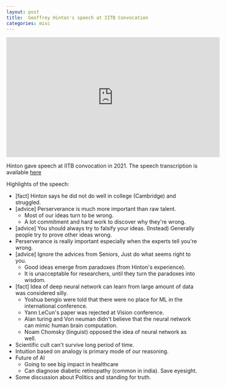```yaml
---
layout: post
title:  Geoffrey Hinton's speech at IITB Convocation
categories: misc
---
```


<iframe width="560" height="315" src="https://www.youtube.com/embed/cWMmvj3P3rk?si=Z7Riu9_C9vPLBEaW&amp;start=2538" title="YouTube video player" frameborder="0" allow="accelerometer; autoplay; clipboard-write; encrypted-media; gyroscope; picture-in-picture; web-share" allowfullscreen></iframe>

Hinton gave speech at IITB convocation in 2021. The speech transcription is available <a href="https://www.cs.toronto.edu/~hinton/HintonMumbai.pdf">here</a>

Highlights of the speech:
  * [fact] Hinton says he did not do well in college (Cambridge) and struggled.
  * [advice] Perserverance is much more important than raw talent.
    * Most of our ideas turn to be wrong.
    * A lot commitment and hard work to discover why they're wrong.
  * [advice] You should always try to falsify your ideas. (Instead) Generally people try to prove other ideas wrong.
  * Perserverance is really important especially when the experts tell you're wrong.
  * [advice] Ignore the advices from Seniors, Just do what seems right to you.
    * Good ideas emerge from paradoxes (from Hinton's experience).
    * It is unacceptable for researchers, until they turn the paradoxes into wisdom.
  * [fact] Idea of deep neural network can learn from large amount of data was considered silly.
    * Yoshua bengio were told that there were no place for ML in the international conference.
    * Yann LeCun's paper was rejected at Vision conference.
    * Alan turing and Von neuman didn't believe that the neural network can mimic human brain computation.
    * Noam Chomsky (linguist) opposed the idea of neural network as well.
  * Scientific cult can't survive long period of time.
  * Intuition based on analogy is primary mode of our reasoning.
  * Future of AI
    * Going to see big impact in healthcare
    * Can diagnose diabetic retinopathy (common in india). Save eyesight.
  * Some discussion about Politics and standing for truth. 
  
    


